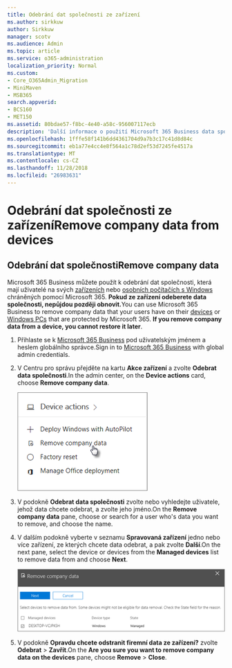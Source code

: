 ```yaml
---
title: Odebrání dat společnosti ze zařízení
ms.author: sirkkuw
author: Sirkkuw
manager: scotv
ms.audience: Admin
ms.topic: article
ms.service: o365-administration
localization_priority: Normal
ms.custom:
- Core_O365Admin_Migration
- MiniMaven
- MSB365
search.appverid:
- BCS160
- MET150
ms.assetid: 80bdae57-f8bc-4e40-a58c-956007117ecb
description: 'Další informace o použití Microsoft 365 Business data společnosti odebrat ze zařízení uživatelů nebo počítačů se systémem Windows. '
ms.openlocfilehash: 1fffe58f141b6dd4361704d9a7b3c17c41d8d84c
ms.sourcegitcommit: eb1a77e4cc4e8f564a1c78d2ef53d7245fe4517a
ms.translationtype: MT
ms.contentlocale: cs-CZ
ms.lasthandoff: 11/28/2018
ms.locfileid: "26983631"
---
```

# <a name="remove-company-data-from-devices"></a><span data-ttu-id="2411f-103">Odebrání dat společnosti ze zařízení</span><span class="sxs-lookup"><span data-stu-id="2411f-103">Remove company data from devices</span></span>

## <a name="remove-company-data"></a><span data-ttu-id="2411f-104">Odebrání dat společnosti</span><span class="sxs-lookup"><span data-stu-id="2411f-104">Remove company data</span></span>

<span data-ttu-id="2411f-p101">Microsoft 365 Business můžete použít k odebrání dat společnosti, která mají uživatelé na svých [zařízeních](app-protection-settings-for-android-and-ios.md) nebo [osobních počítačích s Windows](protection-settings-for-windows-10-devices.md) chráněných pomocí Microsoft 365. **Pokud ze zařízení odeberete data společnosti, nepůjdou později obnovit.**</span><span class="sxs-lookup"><span data-stu-id="2411f-p101">You can use Microsoft 365 Business to remove company data that your users have on their [devices](app-protection-settings-for-android-and-ios.md) or [Windows PCs](protection-settings-for-windows-10-devices.md) that are protected by Microsoft 365. **If you remove company data from a device, you cannot restore it later**.</span></span> 
  
1. <span data-ttu-id="2411f-107">Přihlaste se k [Microsoft 365 Business](https://portal.office.com) pod uživatelským jménem a heslem globálního správce.</span><span class="sxs-lookup"><span data-stu-id="2411f-107">Sign in to [Microsoft 365 Business](https://portal.office.com) with global admin credentials.</span></span> 
    
2. <span data-ttu-id="2411f-108">V Centru pro správu přejděte na kartu **Akce zařízení** a zvolte **Odebrat data společnosti**.</span><span class="sxs-lookup"><span data-stu-id="2411f-108">In the admin center, on the **Device actions** card, choose **Remove company data**.</span></span>
    
    ![On the Devices card, choose Remove company data](media/b6fcf74b-0d7d-4e1a-894f-40f9d4a215b8.png)
  
3. <span data-ttu-id="2411f-110">V podokně **Odebrat data společnosti** zvolte nebo vyhledejte uživatele, jehož data chcete odebrat, a zvolte jeho jméno.</span><span class="sxs-lookup"><span data-stu-id="2411f-110">On the **Remove company data** pane, choose or search for a user who's data you want to remove, and choose the name.</span></span> 
    
4. <span data-ttu-id="2411f-111">V dalším podokně vyberte v seznamu **Spravovaná zařízení** jedno nebo více zařízení, ze kterých chcete data odebrat, a pak zvolte **Další**.</span><span class="sxs-lookup"><span data-stu-id="2411f-111">On the next pane, select the device or devices from the **Managed devices** list to remove data from and choose **Next**.</span></span> 
    
    ![On the remove comapany data pane, select the device from which you want to remove the data.](media/f3725ff9-ebdb-4c13-9523-b2df362640cf.png)
  
5. <span data-ttu-id="2411f-113">V podokně **Opravdu chcete odstranit firemní data ze zařízení?** zvolte **Odebrat** \> **Zavřít**.</span><span class="sxs-lookup"><span data-stu-id="2411f-113">On the **Are you sure you want to remove company data on the devices** pane, choose **Remove** \> **Close**.</span></span>
    


